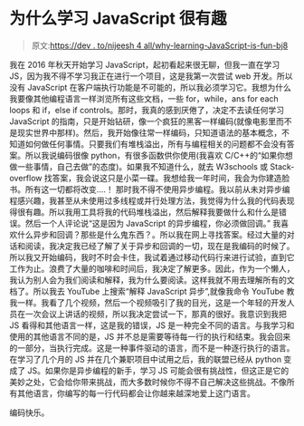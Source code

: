 # 为什么学习 JavaScript 很有趣

> 原文:[https://dev . to/nijeesh 4 all/why-learning-JavaScript-is-fun-bj8](https://dev.to/nijeesh4all/why-learning-javascript-is-fun-bj8)

我在 2016 年秋天开始学习 JavaScript，起初看起来很无聊，但我一直在学习 JS，因为我不得不学习我正在进行一个项目，这是我第一次尝试 web 开发。所以没有 JavaScript 在客户端执行功能是不可能的，所以我必须学习它。我想为什么我要像其他编程语言一样浏览所有这些文档，一些 for，while，ans for each loops 和 if，else if controls。那时，我真的感到厌倦了，决定不去读任何学习 JavaScript 的指南，只是开始钻研，像一个疯狂的黑客一样编码(就像电影里而不是现实世界中那样)。然后，我开始像往常一样编码，只知道语法的基本概念，不知道如何做任何事情。只要我们有堆栈溢出，所有与编程相关的问题都不会没有答案。所以我说编码很像 python，有很多函数供你使用(我喜欢 C/C++的“如果你想做一些事情，自己去做”的态度)。如果我不知道什么，就去 W3schools 或 Stack-overflow 找答案，我会说这只是小菜一碟。我想给我一年时间，我会为你建造脸书。所有这一切都将改变....！
那时我不得不使用异步编程。我以前从未对异步编程感兴趣，我甚至从未使用过多线程或并行处理方法，我觉得为什么我的代码表现得很有趣。所以我用工具将我的代码堆栈溢出，然后解释我要做什么和什么是错误。然后一个人评论说“这是因为 JavaScript 的异步编程，你必须做回调。”
我喜欢什么异步和回调？那些是什么鬼东西？。所以我在网上寻找答案。经过大量的对话和阅读，我决定我已经了解了关于异步和回调的一切，现在是我编码的时候了。
所以我又开始编码，我时不时会卡住，我试着通过移动代码行来进行试验，直到它工作为止。浪费了大量的咖啡和时间后，我决定了解更多。因此，作为一个懒人，我认为别人会为我们阅读和解释，我为什么要阅读。这样我就不用去理解所有的文档了。所以我去 YouTube 上搜索“解释 JavaScript 异步”,就像我命令 YouTube 教我一样。我看了几个视频，然后一个视频吸引了我的目光，这是一个年轻的开发人员在一次会议上讲话的视频，所以我决定尝试一下，那真的很好。我意识到我把 JS 看得和其他语言一样，这是我的错误，JS 是一种完全不同的语言。与我学习和使用的其他语言不同的是，JS 并不总是需要等待每一行的执行和结束。我会回来的一部分，当执行完成。这是一种事件驱动的语言，而不是一种逐行执行的语言。在学习了几个月的 JS 并在几个兼职项目中试用之后，我的联盟已经从 python 变成了 JS。如果你是异步编程的新手，学习 JS 可能会很有挑战性，但这正是它的美妙之处，它会给你带来挑战，而大多数时候你不得不自己解决这些挑战。不像所有其他语言，你编写的每一行代码都会让你越来越深地爱上这门语言。

编码快乐。